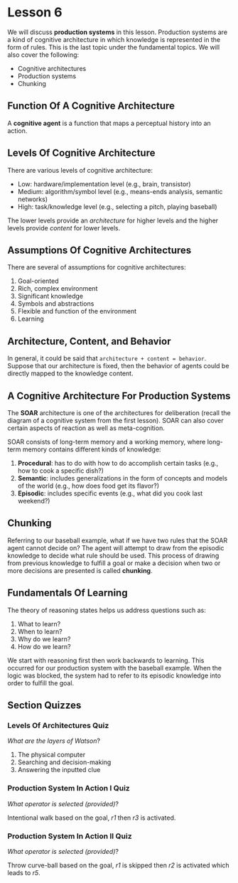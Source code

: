 # Lesson 6

We will discuss **production systems** in this lesson. Production systems are a kind of cognitive architecture in which knowledge is represented in the form of rules. This is the last topic under the fundamental topics. We will also cover the following:

- Cognitive architectures
- Production systems
- Chunking

## Function Of A Cognitive Architecture

A **cognitive agent** is a function that maps a perceptual history into an action.

## Levels Of Cognitive Architecture

There are various levels of cognitive architecture:

- Low: hardware/implementation level (e.g., brain, transistor)
- Medium: algorithm/symbol level (e.g., means-ends analysis, semantic networks)
- High: task/knowledge level (e.g., selecting a pitch, playing baseball)

The lower levels provide an _architecture_ for higher levels and the higher levels provide _content_ for lower levels.

## Assumptions Of Cognitive Architectures

There are several of assumptions for cognitive architectures:

1. Goal-oriented
2. Rich, complex environment
3. Significant knowledge
4. Symbols and abstractions
5. Flexible and function of the environment
6. Learning

## Architecture, Content, and Behavior

In general, it could be said that `architecture + content = behavior`. Suppose that our architecture is fixed, then the behavior of agents could be directly mapped to the knowledge content.

## A Cognitive Architecture For Production Systems

The **SOAR** architecture is one of the architectures for deliberation (recall the diagram of a cognitive system from the first lesson). SOAR can also cover certain aspects of reaction as well as meta-cognition.

SOAR consists of long-term memory and a working memory, where long-term memory contains different kinds of knowledge:

1. **Procedural**: has to do with how to do accomplish certain tasks (e.g., how to cook a specific dish?)
2. **Semantic**: includes generalizations in the form of concepts and models of the world (e.g., how does food get its flavor?)
3. **Episodic**: includes specific events (e.g., what did you cook last weekend?)

## Chunking

Referring to our baseball example, what if we have two rules that the SOAR agent cannot decide on? The agent will attempt to draw from the episodic knowledge to decide what rule should be used. This process of drawing from previous knowledge to fulfill a goal or make a decision when two or more decisions are presented is called **chunking**.

## Fundamentals Of Learning

The theory of reasoning states helps us address questions such as:

1. What to learn?
2. When to learn?
3. Why do we learn?
4. How do we learn?

We start with reasoning first then work backwards to learning. This occurred for our production system with the baseball example. When the logic was blocked, the system had to refer to its episodic knowledge into order to fulfill the goal.

## Section Quizzes

### Levels Of Architectures Quiz

_What are the layers of Watson_?

1. The physical computer
2. Searching and decision-making
3. Answering the inputted clue

### Production System In Action I Quiz

_What operator is selected (provided)_?

Intentional walk based on the goal, _r1_ then _r3_ is activated.

### Production System In Action II Quiz

_What operator is selected (provided)_?

Throw curve-ball based on the goal, _r1_ is skipped then _r2_ is activated which leads to _r5_.
